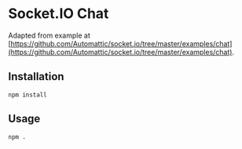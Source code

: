 # Socket.IO Chat

Adapted from example at [https://github.com/Automattic/socket.io/tree/master/examples/chat](https://github.com/Automattic/socket.io/tree/master/examples/chat).

## Installation

`npm install`

## Usage

`npm .`
